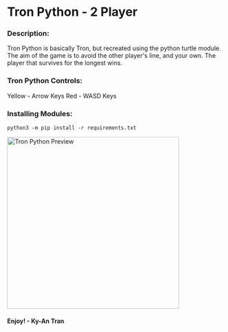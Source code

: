 # Tron Python - 2 Player
### Description:
Tron Python is basically Tron, but recreated using the python turtle module. The aim of the game is to avoid the other player's line, and your own. The player that survives for the longest wins.
### Tron Python Controls:
Yellow - Arrow Keys
Red - WASD Keys
### Installing Modules:
    python3 -m pip install -r requirements.txt
    
<img width="400" alt="Tron Python Preview" src="https://user-images.githubusercontent.com/87473241/220233542-10c2acbe-9306-43fe-a4d6-0398495ac6a3.png">

#### Enjoy! - Ky-An Tran
